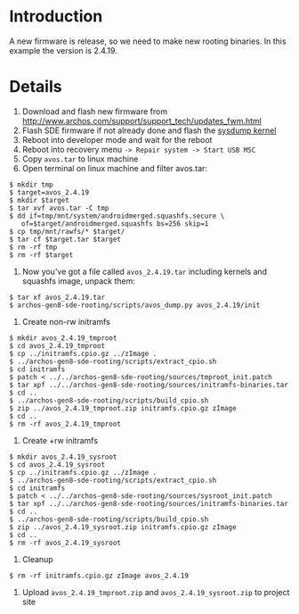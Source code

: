 # Introduction #
A new firmware is release, so we need to make new rooting binaries. In this example the version is 2.4.19.

# Details #
  1. Download and flash new firmware from http://www.archos.com/support/support_tech/updates_fwm.html
  1. Flash SDE firmware if not already done and flash the [sysdump kernel](http://archos-gen8-sde-rooting.googlecode.com/files/sysdump.zip)
  1. Reboot into developer mode and wait for the reboot
  1. Reboot into recovery menu `-> Repair system -> Start USB MSC`
  1. Copy `avos.tar` to linux machine
  1. Open terminal on linux machine and filter avos.tar:
```
$ mkdir tmp
$ target=avos_2.4.19
$ mkdir $target
$ tar xvf avos.tar -C tmp
$ dd if=tmp/mnt/system/androidmerged.squashfs.secure \
   of=$target/androidmerged.squashfs bs=256 skip=1
$ cp tmp/mnt/rawfs/* $target/
$ tar cf $target.tar $target
$ rm -rf tmp
$ rm -rf $target
```
  1. Now you've got a file called `avos_2.4.19.tar` including kernels and squashfs image, unpack them:
```
$ tar xf avos_2.4.19.tar
$ archos-gen8-sde-rooting/scripts/avos_dump.py avos_2.4.19/init
```
  1. Create non-rw initramfs
```
$ mkdir avos_2.4.19_tmproot
$ cd avos_2.4.19_tmproot
$ cp ../initramfs.cpio.gz ../zImage .
$ ../archos-gen8-sde-rooting/scripts/extract_cpio.sh
$ cd initramfs
$ patch < ../../archos-gen8-sde-rooting/sources/tmproot_init.patch
$ tar xpf ../../archos-gen8-sde-rooting/sources/initramfs-binaries.tar
$ cd ..
$ ../archos-gen8-sde-rooting/scripts/build_cpio.sh
$ zip ../avos_2.4.19_tmproot.zip initramfs.cpio.gz zImage
$ cd ..
$ rm -rf avos_2.4.19_tmproot
```
  1. Create +rw initramfs
```
$ mkdir avos_2.4.19_sysroot
$ cd avos_2.4.19_sysroot
$ cp ../initramfs.cpio.gz ../zImage .
$ ../archos-gen8-sde-rooting/scripts/extract_cpio.sh
$ cd initramfs
$ patch < ../../archos-gen8-sde-rooting/sources/sysroot_init.patch
$ tar xpf ../../archos-gen8-sde-rooting/sources/initramfs-binaries.tar
$ cd ..
$ ../archos-gen8-sde-rooting/scripts/build_cpio.sh
$ zip ../avos_2.4.19_sysroot.zip initramfs.cpio.gz zImage
$ cd ..
$ rm -rf avos_2.4.19_sysroot
```
  1. Cleanup
```
$ rm -rf initramfs.cpio.gz zImage avos_2.4.19
```
  1. Upload `avos_2.4.19_tmproot.zip` and `avos_2.4.19_sysroot.zip` to project site